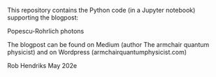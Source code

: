 This repository contains the Python code (in a Jupyter notebook) supporting the blogpost:

Popescu-Rohrlich photons

The blogpost can be found on Medium (author The armchair quantum physicist) and on Wordpress (armchairquantumphysicist.com)

Rob Hendriks May 202e
